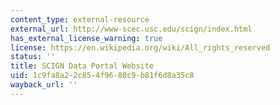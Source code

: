 ```yaml
---
content_type: external-resource
external_url: http://www-scec.usc.edu/scign/index.html
has_external_license_warning: true
license: https://en.wikipedia.org/wiki/All_rights_reserved
status: ''
title: SCIGN Data Portal Website
uid: 1c9fa8a2-2c85-4f96-80c9-b81f6d8a35c8
wayback_url: ''
---
```

